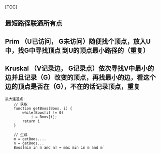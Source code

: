 [TOC]
## 最短路径联通所有点


## Prim （U已访问， G未访问）随便找个顶点，放入U中，找G中寻找顶点 到U的顶点最小路径的（重复）


## Kruskal  （V记录边， G记录点）依次寻找V中最小的边并且记录（G）改变的顶点，再找最小的边，看这个边的顶点是否在（G），不在的话记录顶点，重复
    最大连通点：
        // 获取
        function getBoos(Boos, i) {
            while(Boos[i] != 0)
                i = Boos[i];
            return i
        }

        // 生成
        m = getBoos....
        n = getBoos...
        Boos[min in m and n] = max min in m and m`

